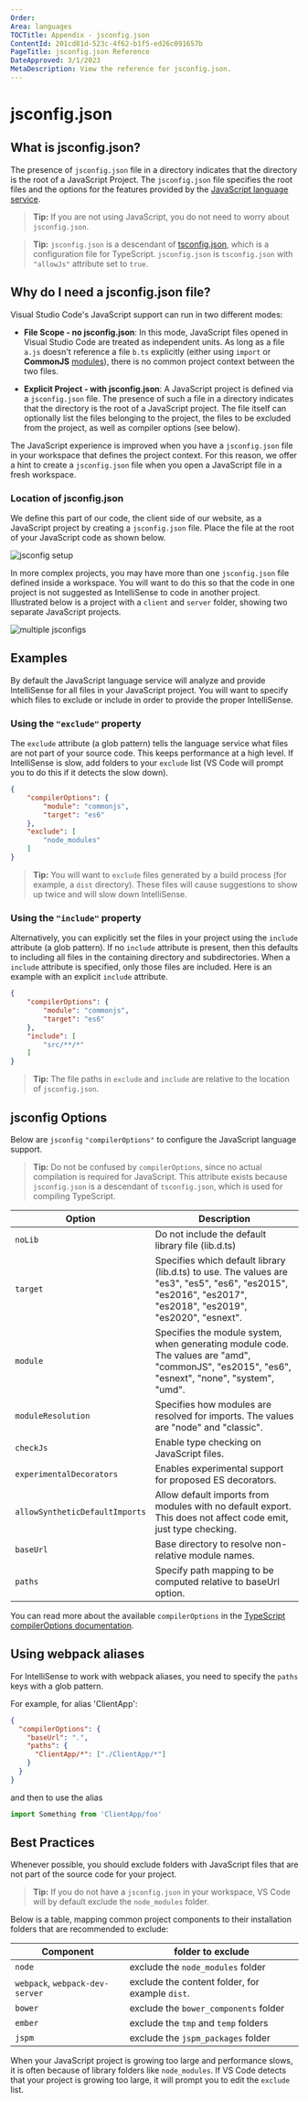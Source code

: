 ```yaml
---
Order:
Area: languages
TOCTitle: Appendix - jsconfig.json
ContentId: 201cd81d-523c-4f62-b1f5-ed26c091657b
PageTitle: jsconfig.json Reference
DateApproved: 3/1/2023
MetaDescription: View the reference for jsconfig.json.
---
```

# jsconfig.json

## What is jsconfig.json?

The presence of `jsconfig.json` file in a directory indicates that the directory is the root of a JavaScript Project. The `jsconfig.json` file specifies the root files and the options for the features provided by the [JavaScript language service](https://github.com/microsoft/TypeScript/wiki/JavaScript-Language-Service-in-Visual-Studio).

> **Tip:** If you are not using JavaScript, you do not need to worry about `jsconfig.json`.

> **Tip:** `jsconfig.json` is a descendant of [tsconfig.json](https://www.typescriptlang.org/docs/handbook/tsconfig-json.html), which is a configuration file for TypeScript. `jsconfig.json` is `tsconfig.json` with `"allowJs"` attribute set to `true`.

## Why do I need a jsconfig.json file?

Visual Studio Code's JavaScript support can run in two different modes:

* **File Scope - no jsconfig.json**: In this mode, JavaScript files opened in Visual Studio Code are treated as independent units. As long as a file `a.js` doesn't reference a file `b.ts` explicitly (either using `import` or **CommonJS** [modules](http://www.commonjs.org/specs/modules/1.0)), there is no common project context between the two files.

* **Explicit Project - with jsconfig.json**: A JavaScript project is defined via a `jsconfig.json` file. The presence of such a file in a directory indicates that the directory is the root of a JavaScript project. The file itself can optionally list the files belonging to the project, the files to be excluded from the project, as well as compiler options (see below).

The JavaScript experience is improved when you have a `jsconfig.json` file in your workspace that defines the project context. For this reason, we offer a hint to create a `jsconfig.json` file when you open a JavaScript file in a fresh workspace.

### Location of jsconfig.json

We define this part of our code, the client side of our website, as a JavaScript project by creating a `jsconfig.json` file. Place the file at the root of your JavaScript code as shown below.

![jsconfig setup](images/javascript/jsconfig_setup.png)

In more complex projects, you may have more than one `jsconfig.json` file defined inside a workspace. You will want to do this so that the code in one project is not suggested as IntelliSense to code in another project. Illustrated below is a project with a `client` and `server` folder, showing two separate JavaScript projects.

![multiple jsconfigs](images/javascript/complex_jsconfig_setup.png)

## Examples

By default the JavaScript language service will analyze and provide IntelliSense for all files in your JavaScript project. You will want to specify which files to exclude or include in order to provide the proper IntelliSense.

### Using the `"exclude"` property

The `exclude` attribute (a glob pattern) tells the language service what files are not part of your source code. This keeps performance at a high level. If IntelliSense is slow, add folders to your `exclude` list (VS Code will prompt you to do this if it detects the slow down).

```json
{
    "compilerOptions": {
        "module": "commonjs",
        "target": "es6"
    },
    "exclude": [
        "node_modules"
    ]
}
```

> **Tip:** You will want to `exclude` files generated by a build process (for example, a `dist` directory). These files will cause suggestions to show up twice and will slow down IntelliSense.

### Using the `"include"` property

Alternatively, you can explicitly set the files in your project using the `include` attribute (a glob pattern). If no `include` attribute is present, then this defaults to including all files in the containing directory and subdirectories. When a `include` attribute is specified, only those files are included. Here is an example with an explicit `include` attribute.

```json
{
    "compilerOptions": {
        "module": "commonjs",
        "target": "es6"
    },
    "include": [
        "src/**/*"
    ]
}
```

> **Tip:** The file paths in `exclude` and `include` are relative to the location of `jsconfig.json`.

## jsconfig Options

Below are `jsconfig` `"compilerOptions"` to configure the JavaScript language support.

> **Tip:** Do not be confused by `compilerOptions`, since no actual compilation is required for JavaScript. This attribute exists because `jsconfig.json` is a descendant of `tsconfig.json`, which is used for compiling TypeScript.

Option  | Description
----------------|-----
`noLib` | Do not include the default library file (lib.d.ts)
`target`| Specifies which default library (lib.d.ts) to use. The values are "es3", "es5", "es6", "es2015", "es2016", "es2017", "es2018", "es2019", "es2020", "esnext".
`module` | Specifies the module system, when generating module code. The values are "amd", "commonJS", "es2015", "es6", "esnext", "none", "system", "umd".
`moduleResolution` | Specifies how modules are resolved for imports. The values are "node" and "classic".
`checkJs` | Enable type checking on JavaScript files.
`experimentalDecorators`|Enables experimental support for proposed ES decorators.
`allowSyntheticDefaultImports`|Allow default imports from modules with no default export. This does not affect code emit, just type checking.
`baseUrl`|Base directory to resolve non-relative module names.
`paths`|Specify path mapping to be computed relative to baseUrl option.

You can read more about the available `compilerOptions` in the [TypeScript compilerOptions documentation](https://www.typescriptlang.org/tsconfig#compilerOptions).

## Using webpack aliases

For IntelliSense to work with webpack aliases, you need to specify the `paths` keys with a glob pattern.

For example, for alias 'ClientApp':

```json
{
  "compilerOptions": {
    "baseUrl": ".",
    "paths": {
      "ClientApp/*": ["./ClientApp/*"]
    }
  }
}
```

and then to use the alias

```js
import Something from 'ClientApp/foo'
```

## Best Practices

Whenever possible, you should exclude folders with JavaScript files that are not part of the source code for your project.

>**Tip:** If you do not have a `jsconfig.json` in your workspace, VS Code will by default exclude the `node_modules` folder.

Below is a table, mapping common project components to their installation folders that are recommended to exclude:

Component | folder to exclude
----------|-----------
`node` | exclude the `node_modules` folder
`webpack`, `webpack-dev-server` | exclude the content folder, for example `dist`.
`bower` | exclude the `bower_components` folder
`ember` | exclude the `tmp` and `temp` folders
`jspm` | exclude the `jspm_packages` folder

When your JavaScript project is growing too large and performance slows, it is often because of library folders like `node_modules`. If VS Code detects that your project is growing too large, it will prompt you to edit the `exclude` list.
